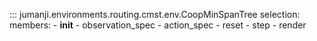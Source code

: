 ::: jumanji.environments.routing.cmst.env.CoopMinSpanTree
    selection:
      members:
        - __init__
        - observation_spec
        - action_spec
        - reset
        - step
        - render
